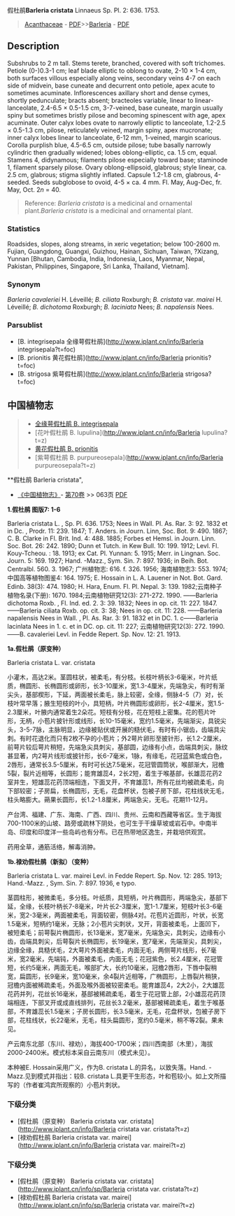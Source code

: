 假杜鹃**Barleria cristata** Linnaeus Sp. Pl. 2: 636. 1753.

> [Acanthaceae](Acanthaceae-爵床科.md) - [PDF](http://www.iplant.cn/foc/pdf/Acanthaceae.pdf)>>[Barleria](http://www.iplant.cn/info/Barleria?t=foc) - [PDF](http://www.iplant.cn/foc/pdf/Barleria.pdf)

## Description

Subshrubs to 2 m tall. Stems terete, branched, covered with soft trichomes. Petiole (0-)0.3-1 cm; leaf blade elliptic to oblong to ovate, 2-10 × 1-4 cm, both surfaces villous especially along veins, secondary veins 4-7 on each side of midvein, base cuneate and decurrent onto petiole, apex acute to sometimes acuminate. Inflorescences axillary short and dense cymes, shortly pedunculate; bracts absent; bracteoles variable, linear to linear-lanceolate, 2.4-6.5 × 0.5-1.5 cm, 3-7-veined, base cuneate, margin usually spiny but sometimes bristly pilose and becoming spinescent with age, apex acuminate. Outer calyx lobes ovate to narrowly elliptic to lanceolate, 1.2-2.5 × 0.5-1.3 cm, pilose, reticulately veined, margin spiny, apex mucronate; inner calyx lobes linear to lanceolate, 6-12 mm, 1-veined, margin scarious. Corolla purplish blue, 4.5-6.5 cm, outside pilose; tube basally narrowly cylindric then gradually widened; lobes oblong-elliptic, ca. 1.5 cm, equal. Stamens 4, didynamous; filaments pilose especially toward base; staminode 1, filament sparsely pilose. Ovary oblong-ellipsoid, glabrous; style linear, ca. 2.5 cm, glabrous; stigma slightly inflated. Capsule 1.2-1.8 cm, glabrous, 4-seeded. Seeds subglobose to ovoid, 4-5 × ca. 4 mm. Fl. May, Aug-Dec, fr. May, Oct. 2*n* = 40.


> Reference: 
>*Barleria cristata* is a medicinal and ornamental plant.*Barleria cristata* is a medicinal and ornamental plant.

### Statistics
Roadsides, slopes, along streams, in xeric vegetation; below 100-2600 m. Fujian, Guangdong, Guangxi, Guizhou, Hainan, Sichuan, Taiwan, ?Xizang, Yunnan [Bhutan, Cambodia, India, Indonesia, Laos, Myanmar, Nepal, Pakistan, Philippines, Singapore, Sri Lanka, Thailand, Vietnam].

### Synonym
*Barleria cavaleriei* H. Léveillé; *B. ciliata* Roxburgh; *B. cristata* var. *mairei* H. Léveillé; *B. dichotoma* Roxburgh; *B. laciniata* Nees; *B. napalensis* Nees.



### Parsublist

* [B.  integrisepala  全缘萼假杜鹃](http://www.iplant.cn/info/Barleria integrisepala?t=foc)
* [B.  prionitis  黄花假杜鹃](http://www.iplant.cn/info/Barleria prionitis?t=foc)
* [B.  strigosa  紫萼假杜鹃](http://www.iplant.cn/info/Barleria strigosa?t=foc)


## 中国植物志

> * [全缘萼假杜鹃  B.  integrisepala](Barleria-integrisepala-全缘萼假杜鹃.md)
> * [花叶假杜鹃  B.  lupulina](http://www.iplant.cn/info/Barleria lupulina?t=z)
> * [黄花假杜鹃  B.  prionitis](Barleria-prionitis-黄花假杜鹃.md)
> * [紫萼假杜鹃  B.  purpureosepala](http://www.iplant.cn/info/Barleria purpureosepala?t=z)


**假杜鹃 Barleria cristata",



* [《中国植物志》](http://www.iplant.cn/frps)- [第70卷](http://www.iplant.cn/frps/vol/70) >> 063页 [PDF](http://www.iplant.cn/frps/pdf/70/063.PDF)


**1.假杜鹃 图版7: 1-6**

Barleria cristata L. , Sp. Pl. 636. 1753; Nees in Wall. Pl. As. Rar. 3: 92. 1832 et in Dc. , Prodr. 11: 239. 1847; T. Anders. in Journ. Linn, Soc. Bot. 9: 490. 1867; C. B. Clarke in Fl. Brit. Ind. 4: 488. 1885; Forbes et Hemsl. in Journ. Linn. Soc. Bot. 26: 242. 1890; Dunn et Tutch. in Kew Bull. 10: 199. 1912; Levl. Fl. Kouy-Tcheou. : 18. 1913; ex Cat. Pl. Yunnan: 5. 1915; Merr. in Lingnan. Soc. Journ. 5: 169. 1927; Hand. -Mazz., Sym. Sin. 7: 897. 1936; in Beih. Bot. Centralbl. 560. 3. 1967; 广州植物志: 616. f. 326. 1956; 海南植物志3: 553. 1974; 中国高等植物图鉴4: 164. 1975; E. Hossain in L. A. Lauener in Not. Bot. Gard. Edinb. 38(3): 474. 1980; H. Hara, Enum. Fl. Pl. Nepal. 3: 139. 1982;云南种子植物名录(下册): 1670. 1984;云南植物研究12(3): 271-272. 1990. ——Barleria dichotoma Roxb. , Fl. Ind. ed. 2. 3: 39. 1832; Nees in op. cit. 11: 227. 1847. ——Barleria ciliata Roxb. op. cit. 3: 38; Nees in op. cit. 11: 228. ——Barleria napalensis Nees in Wall. , Pl. As. Rar. 3: 91. 1832 et in DC. 1. c——Barleria lacinlata Nees in 1. c. et in DC. op. cit. 11: 227; 云南植物研究12(3): 272. 1990. ——B. cavaleriei Levl. in Fedde Repert. Sp. Nov. 12: 21. 1913.

**1a.假杜鹃（原变种）**

Barleria cristata L. var. cristata

小灌木，高达2米。茎圆柱状，被柔毛，有分枝。长枝叶柄长3-6毫米，叶片纸质，椭圆形、长椭圆形或卵形，长3-10厘米，宽1.3-4厘米，先端急尖，有时有渐尖头，基部楔形，下延，两面被长柔毛，脉上较密，全缘，侧脉4-5（7）对，长枝叶常早落；腋生短枝的叶小，具短柄，叶片椭圆形或卵形，长2-4厘米，宽1.5-2.3厘米，叶腋内通常着生2朵花。短枝有分枝，花在短枝上密集。花的苞片叶形，无柄，小苞片披针形或线形，长10-15毫米，宽约1.5毫米，先端渐尖，具锐尖头，3-5-7脉，主脉明显，边缘被贴伏或开展的糙伏毛，有时有小锯齿，齿端具尖刺。有时花退化而只有2枚不孕的小苞片；外2萼片卵形至披针形，长1.2-2厘米，前萼片较后萼片稍短，先端急尖具刺尖，基部圆，边缘有小点，齿端具刺尖，脉纹甚显著，内2萼片线形或披针形，长6-7毫米，1脉，有缘毛，花冠蓝紫色或白色，2唇形，通常长3.5-5厘米，有时可长达7.5毫米，花冠管圆筒状，喉部渐大，冠檐5裂，裂片近相等，长圆形；能育雄蕊4，2长2短，着生于喉基部，长雄蕊花药2室并生，短雄蕊花药顶端相连，下面叉开，不育雄蕊1，所有花丝均被疏柔毛，向下部较密；子房扁，长椭圆形，无毛，花盘杯状，包被子房下部，花柱线状无毛，柱头略膨大。蒴果长圆形，长1.2-1.8厘米，两端急尖，无毛。花期11-12月。

产台湾、福建、广东、海南、广西、四川、贵州、云南和西藏等省区。生于海拔700-1100米的山坡、路旁或疏林下阴处，也可生于干燥草坡或岩石中。中南半岛、印度和印度洋一些岛屿也有分布。已在热带地区逸生，并栽培供观赏。

药用全草，通筋活络，解毒消肿。

**1b.禄劝假杜鹃（新拟）（变种）**

Barleria cristata L. var. mairei Levl. in Fedde Repert. Sp. Nov. 12: 285. 1913; Hand.-Mazz. , Sym. Sin. 7: 897. 1936, e typo.

茎圆柱形，被微柔毛，多分枝。叶纸质，具短柄，叶片椭圆形，两端急尖，基部下延，全缘，长枝叶柄长7-8毫米，叶片长2-3厘米，宽1-1.7厘米，短枝叶长3-6毫米，宽2-3毫米，两面被柔毛，背面较密，侧脉4对。花苞片近圆形，叶状，长宽1.5毫米，短柄约1毫米，无脉；2小苞片尖刺状，叉开，背面被柔毛，上面凹下，被短柔毛；前萼裂片椭圆形，长13毫米，宽7毫米，先端急尖，具刺尖，边缘有小齿，齿端具刺尖，后萼裂片长椭圆形，长19毫米，宽7毫米，先端渐尖，具刺尖，边缘全缘，具糙伏毛，2大萼片外面被柔毛，内面无毛，两侧萼片线形，长7毫米，宽2毫米，先端钝，外面被柔毛，内面无毛；花冠紫色，长2.4厘米，花冠管短，长约5毫米，两面无毛，喉部扩大，长约10毫米，冠檐2唇形，下唇中裂稍宽，扁圆形，长9毫米，宽10毫米，余4裂片近相等，广椭圆形，上唇裂片稍狭，冠檐内面被稀疏柔毛，外面及喉外面被较密柔毛。能育雄蕊4，2大2小，2大雄蕊花药并列，花丝长16毫米，基部被稀疏柔毛，着生于花冠管上部，2小雄蕊花药顶端相连，下部叉开或成直线排列，花丝长3.2毫米，基部被稀疏柔毛，着生于喉基部，不育雄蕊长1.5毫米；子房长圆形，长3.5毫米，无毛，花盘杯状，包被子房下部，花柱线状，长22毫米，无毛，柱头扁圆形，宽约0.5毫米，稍不等2裂。果未见。

产云南东北部（东川、禄劝），海拔400-1700米；四川西南部（木里），海拔2000-2400米。模式标本采自云南东川（模式未见）。

本种被E. Hossain采用广义，作为B. cristata L.的异名，以致失落。Hand. -Mazz.见到模式并指出：较B. cristata L.具更干生形态，叶和苞较小。如上文所描写的（作者崔鸿宾所观察的）小苞片刺状。

### 下级分类
* [假杜鹃（原变种）  Barleria cristata var. cristata](http://www.iplant.cn/info/Barleria cristata var. cristata?t=z)
* [禄劝假杜鹃  Barleria cristata var. mairei](http://www.iplant.cn/info/Barleria cristata var. mairei?t=z)

### 下级分类
* [假杜鹃（原变种）  Barleria cristata var. cristata](http://www.iplant.cn/info/sp/Barleria cristata var. cristata?t=z)
* [禄劝假杜鹃  Barleria cristata var. mairei](http://www.iplant.cn/info/sp/Barleria cristata var. mairei?t=z)
